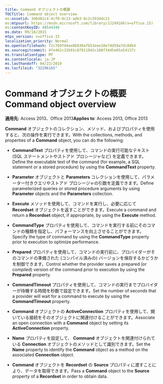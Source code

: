 ```yaml
---
title: Command オブジェクトの概要
TOCTitle: Command object overview
ms:assetid: 3d6d81c4-4cf0-0c13-adb3-0c2c5934dc21
ms:mtpsurl: https://msdn.microsoft.com/library/JJ249166(v=office.15)
ms:contentKeyID: 48544346
ms.date: 09/18/2015
mtps_version: v=office.15
localization_priority: Normal
ms.openlocfilehash: f2c7697d4ae8b830afb53eee10e7dd59a7dc8db4
ms.sourcegitcommit: 8fe462c32b91c87911942c188f3445e85a54137c
ms.translationtype: MT
ms.contentlocale: ja-JP
ms.lasthandoff: 04/23/2019
ms.locfileid: "32296165"
---
```

# <a name="command-object-overview"></a><span data-ttu-id="4be85-102">Command オブジェクトの概要</span><span class="sxs-lookup"><span data-stu-id="4be85-102">Command object overview</span></span>

<span data-ttu-id="4be85-103">**適用先:** Access 2013、Office 2013</span><span class="sxs-lookup"><span data-stu-id="4be85-103">**Applies to**: Access 2013, Office 2013</span></span>

<span data-ttu-id="4be85-104">**Command** オブジェクトのコレクション、メソッド、およびプロパティを使用すると、次の操作を実行できます。</span><span class="sxs-lookup"><span data-stu-id="4be85-104">With the collections, methods, and properties of a **Command** object, you can do the following:</span></span>

  - <span data-ttu-id="4be85-105">**CommandText** プロパティを使用して、コマンドの実行可能なテキスト (SQL ステートメントやストアド プロシージャなど) を定義できます。</span><span class="sxs-lookup"><span data-stu-id="4be85-105">Define the executable text of the command (for example, a SQL statement or a stored procedure) by using the **CommandText** property.</span></span>

  - <span data-ttu-id="4be85-106">**Parameter** オブジェクトと **Parameters** コレクションを使用して、パラメーター付きクエリやストアド プロシージャの引数を定義できます。</span><span class="sxs-lookup"><span data-stu-id="4be85-106">Define parameterized queries or stored procedure arguments by using **Parameter** objects and the **Parameters** collection.</span></span>

  - <span data-ttu-id="4be85-107">**Execute** メソッドを使用して、コマンドを実行し、必要に応じて **Recordset** オブジェクトを返すことができます。</span><span class="sxs-lookup"><span data-stu-id="4be85-107">Execute a command and return a **Recordset** object, if appropriate, by using the **Execute** method.</span></span>

  - <span data-ttu-id="4be85-108">**CommandType** プロパティを使用して、コマンドを実行する前にそのコマンドの種類を指定し、パフォーマンスを向上させることができます。</span><span class="sxs-lookup"><span data-stu-id="4be85-108">Specify the type of command by using the **CommandType** property prior to execution to optimize performance.</span></span>

  - <span data-ttu-id="4be85-109">**Prepared** プロパティを使用して、コマンドの実行前に、プロバイダーがそのコマンドの準備された (コンパイル済みの) バージョンを保存するかどうかを制御できます。</span><span class="sxs-lookup"><span data-stu-id="4be85-109">Control whether the provider saves a prepared (or compiled) version of the command prior to execution by using the **Prepared** property.</span></span>

  - <span data-ttu-id="4be85-110">**CommandTimeout** プロパティを使用して、コマンドの実行までプロバイダーが待機する時間を秒数で設定できます。</span><span class="sxs-lookup"><span data-stu-id="4be85-110">Set the number of seconds that a provider will wait for a command to execute by using the **CommandTimeout** property.</span></span>

  - <span data-ttu-id="4be85-111">**Command** オブジェクトの **ActiveConnection** プロパティを使用して、開いている接続をそのオブジェクトに関連付けることができます。</span><span class="sxs-lookup"><span data-stu-id="4be85-111">Associate an open connection with a **Command** object by setting its **ActiveConnection** property.</span></span>

  - <span data-ttu-id="4be85-112">**Name** プロパティを設定して、 **Command** オブジェクトを関連付けられている **Connection** オブジェクトのメソッドとして識別できます。</span><span class="sxs-lookup"><span data-stu-id="4be85-112">Set the **Name** property to identify the **Command** object as a method on the associated **Connection** object.</span></span>

  - <span data-ttu-id="4be85-113">**Command** オブジェクトを **Recordset** の **Source** プロパティに渡すことにより、データを取得できます。</span><span class="sxs-lookup"><span data-stu-id="4be85-113">Pass a **Command** object to the **Source** property of a **Recordset** in order to obtain data.</span></span>

